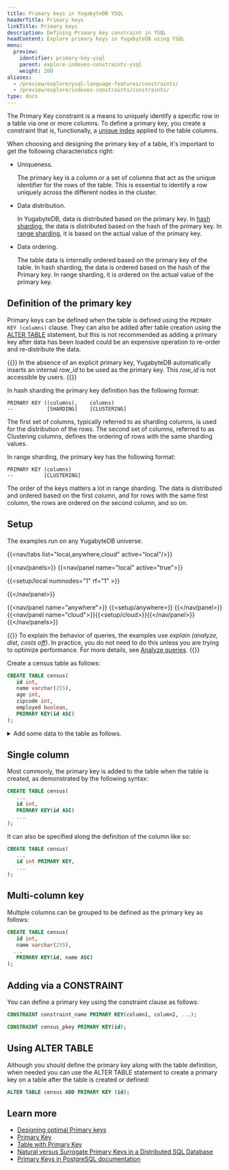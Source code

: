 ```yaml
---
title: Primary keys in YugabyteDB YSQL
headerTitle: Primary keys
linkTitle: Primary keys
description: Defining Primary key constraint in YSQL
headContent: Explore primary keys in YugabyteDB using YSQL
menu:
  preview:
    identifier: primary-key-ysql
    parent: explore-indexes-constraints-ysql
    weight: 200
aliases:
  - /preview/explore/ysql-language-features/constraints/
  - /preview/explore/indexes-constraints/constraints/
type: docs
---
```


The Primary Key constraint is a means to uniquely identify a specific row in a table via one or more columns. To define a primary key, you create a constraint that is, functionally, a [unique index](../unique-index-ysql/) applied to the table columns.

When choosing and designing the primary key of a table, it's important to get the following characteristics right:

- Uniqueness.

    The primary key is a column or a set of columns that act as the unique identifier for the rows of the table. This is essential to identify a row uniquely across the different nodes in the cluster.

- Data distribution.

    In YugabyteDB, data is distributed based on the primary key. In [hash sharding](../../../../explore/going-beyond-sql/data-sharding#hash-sharding), the data is distributed based on the hash of the primary key. In [range sharding](../../../../explore/going-beyond-sql/data-sharding#range-sharding), it is based on the actual value of the primary key.

- Data ordering.

    The table data is internally ordered based on the primary key of the table. In hash sharding, the data is ordered based on the hash of the Primary key. In range sharding, it is ordered on the actual value of the primary key.

## Definition of the primary key

Primary keys can be defined when the table is defined using the `PRIMARY KEY (columns)` clause. They can also be added after table creation using the [ALTER TABLE](../../../../explore/ysql-language-features/indexes-constraints/primary-key-ysql/#alter-table) statement, but this is not recommended as adding a primary key after data has been loaded could be an expensive operation to re-order and re-distribute the data.

{{<warning>}}
In the absence of an explicit primary key, YugabyteDB automatically inserts an internal *row_id* to be used as the primary key. This *row_id* is not accessible by users.
{{</warning>}}

In hash sharding the primary key definition has the following format:

```sql{.nocopy}
PRIMARY KEY ((columns),    columns)
--           [SHARDING]    [CLUSTERING]
```

The first set of columns, typically referred to as sharding columns, is used for the distribution of the rows. The second set of columns, referred to as Clustering columns, defines the ordering of rows with the same sharding values.

In range sharding, the primary key has the following format:

```sql{.nocopy}
PRIMARY KEY (columns)
--          [CLUSTERING]
```

The order of the keys matters a lot in range sharding. The data is distributed and ordered based on the first column, and for rows with the same first column, the rows are ordered on the second column, and so on.

## Setup

The examples run on any YugabyteDB universe.

<!-- begin: nav tabs -->
{{<nav/tabs list="local,anywhere,cloud" active="local"/>}}

{{<nav/panels>}}
{{<nav/panel name="local" active="true">}}
<!-- local cluster setup instructions -->
{{<setup/local numnodes="1" rf="1" >}}

{{</nav/panel>}}

{{<nav/panel name="anywhere">}} {{<setup/anywhere>}} {{</nav/panel>}}
{{<nav/panel name="cloud">}}{{<setup/cloud>}}{{</nav/panel>}}
{{</nav/panels>}}
<!-- end: nav tabs -->

{{<note>}}
To explain the behavior of queries, the examples use *explain (analyze, dist, costs off)*. In practice, you do not need to do this unless you are trying to optimize performance. For more details, see [Analyze queries](../../../../explore/query-1-performance/explain-analyze).
{{</note>}}

Create a census table as follows:

```sql
CREATE TABLE census(
   id int,
   name varchar(255),
   age int,
   zipcode int,
   employed boolean,
   PRIMARY KEY(id ASC)
);
```

<details> <summary>Add some data to the table as follows.</summary>

```sql
INSERT INTO public.census ( id,name,age,zipcode,employed ) VALUES
  (1,'Zachary',55,94085,True),    (2,'James',56,94085,False),    (3,'Kimberly',50,94084,False),
  (4,'Edward',56,94085,True),     (5,'Barry',56,94084,False),    (6,'Tyler',45,94084,False),
  (7,'Nancy',47,94085,False),     (8,'Sarah',52,94084,True),     (9,'Nancy',59,94084,False),
  (10,'Diane',51,94083,False),    (11,'Ashley',42,94083,False),  (12,'Jacqueline',58,94085,False),
  (13,'Benjamin',49,94084,False), (14,'James',48,94083,False),   (15,'Ann',43,94083,False),
  (16,'Aimee',47,94085,True),     (17,'Michael',49,94085,False), (18,'Rebecca',40,94085,False),
  (19,'Kevin',45,94085,True),     (20,'James',45,94084,False),   (21,'Sandra',60,94085,False),
  (22,'Kathleen',40,94085,True),  (23,'William',42,94084,False), (24,'James',42,94083,False),
  (25,'Tyler',50,94085,False),    (26,'James',49,94085,True),    (27,'Kathleen',55,94083,True),
  (28,'Zachary',55,94083,True),   (29,'Rebecca',41,94085,True),  (30,'Jacqueline',49,94085,False),
  (31,'Diane',48,94083,False),    (32,'Sarah',53,94085,True),    (33,'Rebecca',55,94083,True),
  (34,'William',47,94085,False),  (35,'William',60,94085,True),  (36,'Sarah',53,94085,False),
  (37,'Ashley',47,94084,True),    (38,'Ashley',54,94084,False),  (39,'Benjamin',42,94083,False),
  (40,'Tyler',47,94085,True),     (41,'Michael',42,94084,False), (42,'Diane',50,94084,False),
  (43,'Nancy',51,94085,False),    (44,'Rebecca',56,94085,False), (45,'Tyler',41,94085,True);
```

</details>

## Single column

Most commonly, the primary key is added to the table when the table is created, as demonstrated by the following syntax:

```sql
CREATE TABLE census(
   ...
   id int,
   PRIMARY KEY(id ASC)
   ...
);
```

It can also be specified along the definition of the column like so:

```sql
CREATE TABLE census(
   ...
   id int PRIMARY KEY,
   ...
);
```

## Multi-column key

Multiple columns can be grouped to be defined as the primary key as follows:

```sql
CREATE TABLE census(
   id int,
   name varchar(255),
  ...
   PRIMARY KEY(id, name ASC)
);
```

## Adding via a CONSTRAINT

You can define a primary key using the constraint clause as follows:

```sql
CONSTRAINT constraint_name PRIMARY KEY(column1, column2, ...);
```

```sql
CONSTRAINT census_pkey PRIMARY KEY(id);
```

## Using ALTER TABLE

Although you should define the primary key along with the table definition, when needed you can use the ALTER TABLE statement to create a primary key on a table after the table is created or defined:

```sql
ALTER TABLE census ADD PRIMARY KEY (id);
```

## Learn more

- [Designing optimal Primary keys](../../../../develop/data-modeling/primary-keys-ysql)
- [Primary Key](../../../../api/ysql/the-sql-language/statements/ddl_create_table/#primary-key)
- [Table with Primary Key](../../../../api/ysql/the-sql-language/statements/ddl_create_table/#table-with-primary-key)
- [Natural versus Surrogate Primary Keys in a Distributed SQL Database](https://www.yugabyte.com/blog/natural-versus-surrogate-primary-keys-in-a-distributed-sql-database/)
- [Primary Keys in PostgreSQL documentation](https://www.postgresql.org/docs/12/ddl-constraints.html#DDL-CONSTRAINTS-PRIMARY-KEYS)
